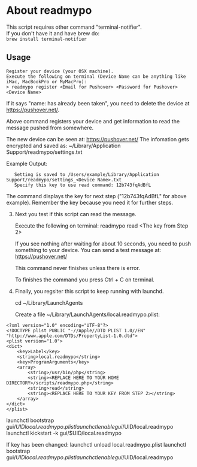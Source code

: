 # About readmypo

This script requires other command "terminal-notifier".  
If you don't have it and have brew do:  
```brew install terminal-notifier```

## Usage

```shell
Register your device (your OSX machine).
Execute the following on terminal (Device Name can be anything like iMac, MacBookPro or MyMacPro):
> readmypo register <Email for Pushover> <Password for Pushover> <Device Name>
```

  If it says "name: has already been taken", you need to delete the device at https://pushover.net/.

  Above command registers your device and get information to read the message pushed from somewhere.

   The new device can be seen at: https://pushover.net/
   The infomation gets encrypted and saved as: ~/Library/Application Support/readmypo/settings.txt

   Example Output:

       Setting is saved to /Users/example/Library/Application Support/readmypo/settings_<Device Name>.txt
       Specify this key to use read command: 12b743fqAdBfL

   The command displays the key for next step ("12b743fqAdBfL" for above example).
   Remember the key because you need it for further steps.

3. Next you test if this script can read the message.

   Execute the following on terminal:
   readmypo read <The key from Step 2> <Device Name>

   If you see nothing after waiting for about 10 seconds, you need to push something to your device.
   You can send a test message at: https://pushover.net/

   This command never finishes unless there is error.

   To finishes the command you press Ctrl + C on terminal.

4. Finally, you regsiter this script to keep running with launchd.

   cd ~/Library/LaunchAgents

   Create a file ~/Library/LaunchAgents/local.readmypo.plist:

```
<?xml version="1.0" encoding="UTF-8"?>
<!DOCTYPE plist PUBLIC "-//Apple//DTD PLIST 1.0//EN" "http://www.apple.com/DTDs/PropertyList-1.0.dtd">
<plist version="1.0">
<dict>
    <key>Label</key>
    <string>local.readmypo</string>
    <key>ProgramArguments</key>
    <array>
        <string>/usr/bin/php</string>
        <string><REPLACE HERE TO YOUR HOME DIRECTORY>/scripts/readmypo.php</string>
        <string>read</string>
        <string><REPLACE HERE TO YOUR KEY FROM STEP 2></string>
    </array>
</dict>
</plist>
```

launchctl bootstrap gui/$UID local.readmypo.plist
launchctl enable gui/$UID/local.readmypo
launchctl kickstart -k gui/$UID/local.readmypo

If key has been changed:
launchctl unload local.readmypo.plist
launchctl bootstrap gui/$UID local.readmypo.plist
launchctl enable gui/$UID/local.readmypo
